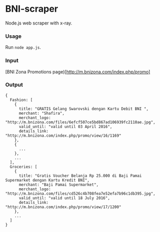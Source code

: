 # BNI-scraper
Node.js web scraper with x-ray.

### Usage
Run `node app.js`.

### Input
[BNI Zona Promotions page)[http://m.bnizona.com/index.php/promo]

### Output

```
{
  Fashion: [
    {
      title: "GRATIS Gelang Swarovski dengan Kartu Debit BNI ",
      merchant: "Shafira",
      merchant_logo: "http://m.bnizona.com/files/6efcf507ce5bd867ad106939fc2110ae.jpg",
      valid_until: "valid until 03 April 2016",
      details_link: "http://m.bnizona.com/index.php/promo/view/16/1169"
    },
    {
      ...
    },
    ...
  ],
  Groceries: [
    {
      title: "Gratis Voucher Belanja Rp 25.000 di Baji Pamai Supermarket dengan Kartu Kredit BNI",
      merchant: "Baji Pamai Supermarket",
      merchant_logo: "http://m.bnizona.com/files/cd526c4b708fea7e52efa7b96c1db395.jpg",
      valid_until: "valid until 18 July 2016",
      details_link: "http://m.bnizona.com/index.php/promo/view/17/1200"
    },
    ...
  ]
}
```
    
